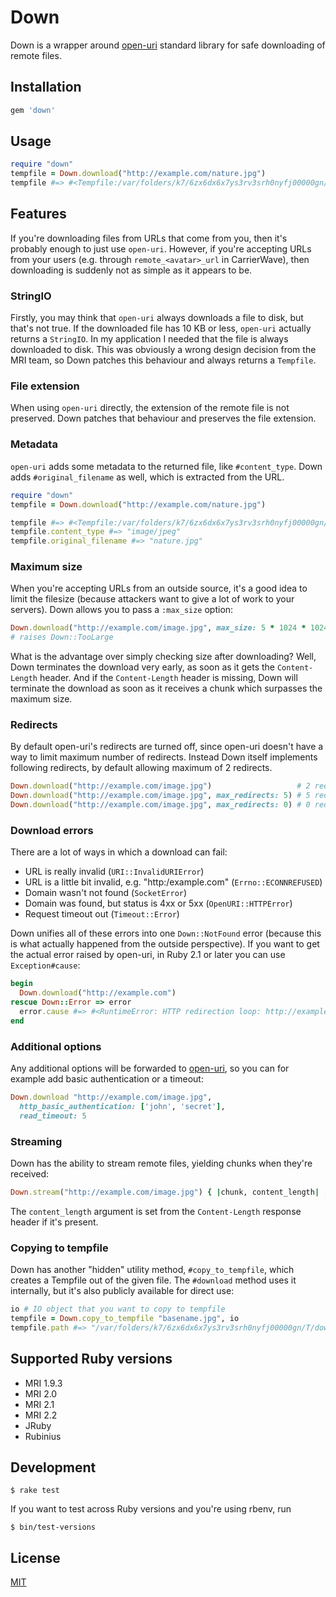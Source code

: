 # Down

Down is a wrapper around [open-uri] standard library for safe downloading of
remote files.

## Installation

```rb
gem 'down'
```

## Usage

```rb
require "down"
tempfile = Down.download("http://example.com/nature.jpg")
tempfile #=> #<Tempfile:/var/folders/k7/6zx6dx6x7ys3rv3srh0nyfj00000gn/T/20150925-55456-z7vxqz.jpg>
```

## Features

If you're downloading files from URLs that come from you, then it's probably
enough to just use `open-uri`. However, if you're accepting URLs from your
users (e.g. through `remote_<avatar>_url` in CarrierWave), then downloading is
suddenly not as simple as it appears to be.

### StringIO

Firstly, you may think that `open-uri` always downloads a file to disk, but
that's not true. If the downloaded file has 10 KB or less, `open-uri` actually
returns a `StringIO`. In my application I needed that the file is always
downloaded to disk. This was obviously a wrong design decision from the MRI
team, so Down patches this behaviour and always returns a `Tempfile`.

### File extension

When using `open-uri` directly, the extension of the remote file is not
preserved. Down patches that behaviour and preserves the file extension.

### Metadata

`open-uri` adds some metadata to the returned file, like `#content_type`. Down
adds `#original_filename` as well, which is extracted from the URL.

```rb
require "down"
tempfile = Down.download("http://example.com/nature.jpg")

tempfile #=> #<Tempfile:/var/folders/k7/6zx6dx6x7ys3rv3srh0nyfj00000gn/T/20150925-55456-z7vxqz.jpg>
tempfile.content_type #=> "image/jpeg"
tempfile.original_filename #=> "nature.jpg"
```

### Maximum size

When you're accepting URLs from an outside source, it's a good idea to limit
the filesize (because attackers want to give a lot of work to your servers).
Down allows you to pass a `:max_size` option:

```rb
Down.download("http://example.com/image.jpg", max_size: 5 * 1024 * 1024) # 5 MB
# raises Down::TooLarge
```

What is the advantage over simply checking size after downloading? Well, Down
terminates the download very early, as soon as it gets the `Content-Length`
header. And if the `Content-Length` header is missing, Down will terminate the
download as soon as it receives a chunk which surpasses the maximum size.

### Redirects

By default open-uri's redirects are turned off, since open-uri doesn't have a
way to limit maximum number of redirects. Instead Down itself implements
following redirects, by default allowing maximum of 2 redirects.

```rb
Down.download("http://example.com/image.jpg")                   # 2 redirects allowed
Down.download("http://example.com/image.jpg", max_redirects: 5) # 5 redirects allowed
Down.download("http://example.com/image.jpg", max_redirects: 0) # 0 redirects allowed
```

### Download errors

There are a lot of ways in which a download can fail:

* URL is really invalid (`URI::InvalidURIError`)
* URL is a little bit invalid, e.g. "http:/example.com" (`Errno::ECONNREFUSED`)
* Domain wasn't not found (`SocketError`)
* Domain was found, but status is 4xx or 5xx (`OpenURI::HTTPError`)
* Request timeout out (`Timeout::Error`)

Down unifies all of these errors into one `Down::NotFound` error (because this
is what actually happened from the outside perspective). If you want to get the
actual error raised by open-uri, in Ruby 2.1 or later you can use
`Exception#cause`:

```rb
begin
  Down.download("http://example.com")
rescue Down::Error => error
  error.cause #=> #<RuntimeError: HTTP redirection loop: http://example.com>
end
```

### Additional options

Any additional options will be forwarded to [open-uri], so you can for example
add basic authentication or a timeout:

```rb
Down.download "http://example.com/image.jpg",
  http_basic_authentication: ['john', 'secret'],
  read_timeout: 5
```

### Streaming

Down has the ability to stream remote files, yielding chunks when they're
received:

```rb
Down.stream("http://example.com/image.jpg") { |chunk, content_length| ... }
```

The `content_length` argument is set from the `Content-Length` response header
if it's present.

### Copying to tempfile

Down has another "hidden" utility method, `#copy_to_tempfile`, which creates
a Tempfile out of the given file. The `#download` method uses it internally,
but it's also publicly available for direct use:

```rb
io # IO object that you want to copy to tempfile
tempfile = Down.copy_to_tempfile "basename.jpg", io
tempfile.path #=> "/var/folders/k7/6zx6dx6x7ys3rv3srh0nyfj00000gn/T/down20151116-77262-jgcx65.jpg"
```

## Supported Ruby versions

* MRI 1.9.3
* MRI 2.0
* MRI 2.1
* MRI 2.2
* JRuby
* Rubinius

## Development

```
$ rake test
```

If you want to test across Ruby versions and you're using rbenv, run

```
$ bin/test-versions
```

## License

[MIT](LICENSE.txt)

[open-uri]: http://ruby-doc.org/stdlib-2.3.0/libdoc/open-uri/rdoc/OpenURI.html
